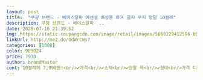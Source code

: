 ```yaml
---
layout: post 
title:  "쿠팡 브랜드 - 베이스알파 에센셜 여성용 하프 골지 무지 양말 10켤레" 
description: 쿠팡 브랜드 - 베이스알파  ..
date: 2020-07-16 21:39:52 
img: https://static.coupangcdn.com/image/retail/images/5660229412596-b5118d2c-8334-4ff0-83cb-7fb9c8a54a9b.jpg 
linkUrl: http://me2.do/GdWrCWs7 
categories: [1008] 
color: 9E9D24 
price: 7930 
author: brandMaster 
cont: 10켤레에 7,990원!<br/>✔가격<br/>✔소재<br/>✔양말 목<br/>✔형태<br/>가격 디자인 재질 길이감 다 마음에 들어요.<br/><br/>가격이 싸서 그닥 기대안했는데 무난해서 좋네요.<br/><br/>개당 800원도 안하는 가격이라서 가성비가 너무 좋네요.<br/><br/>구매하게 되엇는데 받자마자 신어보니<br/>그냥 아무 생각없이 주워신고가기 딱입니다ㅎㅎ<br/>그면에서 가격대비 아주 만족하고요 확실히<br/>긴 글 읽어주셔서 감사합니다.<br/><br/>길거리에서 파는 양말은 23번 빨면 고무줄 부분이 너덜너덜해지는데 이 양말은 고무줄 부분이 적당히 탄력이 있어서 여러번 빨아도 힘없이 늘어지지는 않을듯.<br/><br/>길이감도 마음에 들고 발목 고무 부분이 과하게 쪼이지도 않고 헐렁하지도 않고 딱 적당해요.<br/><br/>까쓸하지 않아서 편히 신겠어요.<br/><br/> 
---
```

 